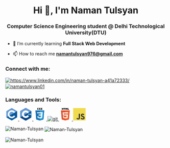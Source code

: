 <h1 align="center">Hi 👋, I'm Naman Tulsyan</h1>
<h3 align="center">Computer Science Engineering student @ Delhi Technological University(DTU)</h3>



- 🌱 I’m currently learning **Full Stack Web Development**

- 📫 How to reach me **namantulsyan976@gmail.com**

<h3 align="left">Connect with me:</h3>
<p align="left">
<a href="https://www.linkedin.com/in/naman-tulsyan-a41a72333/" target="blank"><img align="center" src="https://raw.githubusercontent.com/rahuldkjain/github-profile-readme-generator/master/src/images/icons/Social/linked-in-alt.svg" alt="https://www.linkedin.com/in/naman-tulsyan-a41a72333/" height="30" width="40" /></a>
<a href="https://instagram.com/namantulsyan01" target="blank"><img align="center" src="https://raw.githubusercontent.com/rahuldkjain/github-profile-readme-generator/master/src/images/icons/Social/instagram.svg" alt="namantulsyan01" height="30" width="40" /></a>
</p>

<h3 align="left">Languages and Tools:</h3>
<p align="left"> <a href="https://www.cprogramming.com/" target="_blank" rel="noreferrer"> <img src="https://raw.githubusercontent.com/devicons/devicon/master/icons/c/c-original.svg" alt="c" width="40" height="40"/> </a> <a href="https://www.w3schools.com/cpp/" target="_blank" rel="noreferrer"> <img src="https://raw.githubusercontent.com/devicons/devicon/master/icons/cplusplus/cplusplus-original.svg" alt="cplusplus" width="40" height="40"/> </a> <a href="https://www.w3schools.com/css/" target="_blank" rel="noreferrer"> <img src="https://raw.githubusercontent.com/devicons/devicon/master/icons/css3/css3-original-wordmark.svg" alt="css3" width="40" height="40"/> </a> <a href="https://git-scm.com/" target="_blank" rel="noreferrer"> <img src="https://www.vectorlogo.zone/logos/git-scm/git-scm-icon.svg" alt="git" width="40" height="40"/> </a> <a href="https://www.w3.org/html/" target="_blank" rel="noreferrer"> <img src="https://raw.githubusercontent.com/devicons/devicon/master/icons/html5/html5-original-wordmark.svg" alt="html5" width="40" height="40"/> </a> <a href="https://developer.mozilla.org/en-US/docs/Web/JavaScript" target="_blank" rel="noreferrer"> <img src="https://raw.githubusercontent.com/devicons/devicon/master/icons/javascript/javascript-original.svg" alt="javascript" width="40" height="40"/> </a> </p>

<p><img align="left" src="https://github-readme-stats.vercel.app/api/top-langs?username=Naman-Tulsyan&show_icons=true&locale=en&layout=compact" alt="Naman-Tulsyan" /></p>

<p>&nbsp;<img align="center" src="https://github-readme-stats.vercel.app/api?username=Naman-Tulsyan&show_icons=true&locale=en" alt="Naman-Tulsyan" /></p>

<p><img align="center" src="https://github-readme-streak-stats.herokuapp.com/?user=Naman-Tulsyan&" alt="Naman-Tulsyan" /></p>

